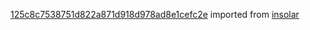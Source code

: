 [125c8c7538751d822a871d918d978ad8e1cefc2e](https://github.com/insolar/insolar/commit/125c8c7538751d822a871d918d978ad8e1cefc2e) imported from [insolar](https://github.com/insolar/insolar)
